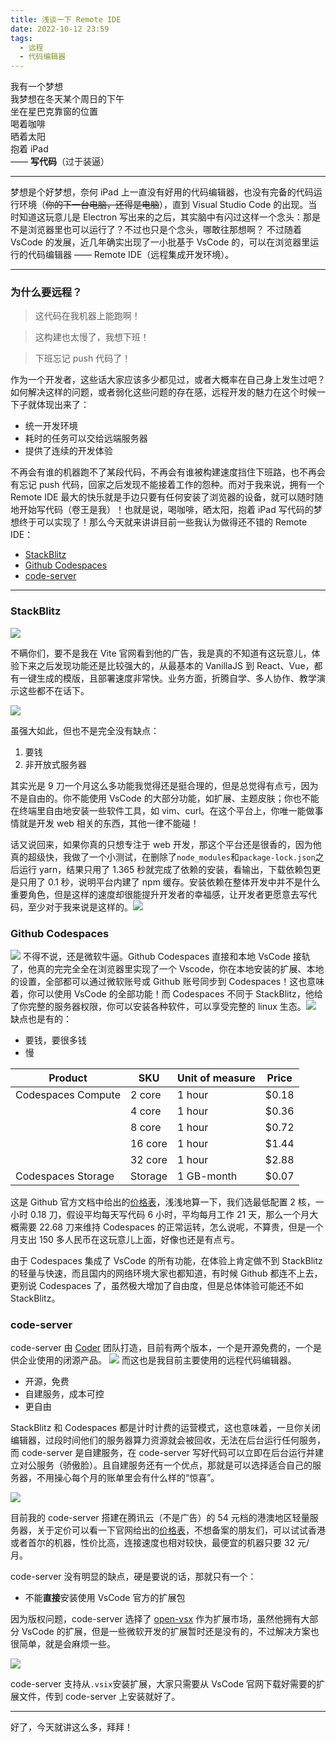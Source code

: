 ```yaml
---
title: 浅谈一下 Remote IDE
date: 2022-10-12 23:59
tags:
  - 远程
  - 代码编辑器
---
```


我有一个梦想  
我梦想在冬天某个周日的下午  
坐在星巴克靠窗的位置  
喝着咖啡  
晒着太阳  
抱着 iPad  
—— **写代码**（过于装逼）

---

梦想是个好梦想，奈何 iPad 上一直没有好用的代码编辑器，也没有完备的代码运行环境（~~你的下一台电脑，还得是电脑~~），直到 Visual Studio Code 的出现。当时知道这玩意儿是 Electron 写出来的之后，其实脑中有闪过这样一个念头：那是不是浏览器里也可以运行了？不过也只是个念头，哪敢往那想啊？
不过随着 VsCode 的发展，近几年确实出现了一小批基于 VsCode 的，可以在浏览器里运行的代码编辑器 —— Remote IDE（远程集成开发环境）。

---

### 为什么要远程？

> 这代码在我机器上能跑啊！

> 这构建也太慢了，我想下班！

> 下班忘记 push 代码了！

作为一个开发者，这些话大家应该多少都见过，或者大概率在自己身上发生过吧？如何解决这样的问题，或者弱化这些问题的存在感，远程开发的魅力在这个时候一下子就体现出来了：

- 统一开发环境
- 耗时的任务可以交给远端服务器
- 提供了连续的开发体验

不再会有谁的机器跑不了某段代码，不再会有谁被构建速度挡住下班路，也不再会有忘记 push 代码，回家之后发现不能接着工作的怨种。而对于我来说，拥有一个 Remote IDE 最大的快乐就是手边只要有任何安装了浏览器的设备，就可以随时随地开始写代码（卷王是我）！也就是说，喝咖啡，晒太阳，抱着 iPad 写代码的梦想终于可以实现了！那么今天就来讲讲目前一些我认为做得还不错的 Remote IDE：

- [StackBlitz](https://stackblitz.com)
- [Github Codespaces](https://github.com/features/codespaces)
- [code-server](https://github.com/coder/code-server)

---

### StackBlitz

![](/p_assets/2022-10-13/2022-10-13-10-47-44@2x.png)

不瞒你们，要不是我在 Vite 官网看到他的广告，我是真的不知道有这玩意儿，体验下来之后发现功能还是比较强大的，从最基本的 VanillaJS 到 React、Vue，都有一键生成的模版，且部署速度非常快。业务方面，折腾自学、多人协作、教学演示这些都不在话下。

![](/p_assets/2022-10-13/2022-10-13-10-48-30@2x.png)

虽强大如此，但也不是完全没有缺点：

1. 要钱
2. 非开放式服务器

其实光是 9 刀一个月这么多功能我觉得还是挺合理的，但是总觉得有点亏，因为不是自由的。你不能使用 VsCode 的大部分功能，如扩展、主题皮肤；你也不能在终端里自由地安装一些软件工具，如 vim、curl。在这个平台上，你唯一能做事情就是开发 web 相关的东西，其他一律不能碰！

话又说回来，如果你真的只想专注于 web 开发，那这个平台还是很香的，因为他真的超级快，我做了一个小测试，在删除了`node_modules`和`package-lock.json`之后运行 yarn，结果只用了 1.365 秒就完成了依赖的安装，看输出，下载依赖包更是只用了 0.1 秒，说明平台内建了 npm 缓存。安装依赖在整体开发中并不是什么重要角色，但是这样的速度却很能提升开发者的幸福感，让开发者更愿意去写代码，至少对于我来说是这样的。![](/p_assets/2022-10-13/2022-10-13-11-03-31@2x.png)

### Github Codespaces

![](/p_assets/2022-10-13/2022-10-13-10-40-45@2x.png)
不得不说，还是微软牛逼。Github Codespaces 直接和本地 VsCode 接轨了，他真的完完全全在浏览器里实现了一个 Vscode，你在本地安装的扩展、本地的设置，全部都可以通过微软账号或 Github 账号同步到 Codespaces！这也意味着，你可以使用 VsCode 的全部功能！而 Codespaces 不同于 StackBlitz，他给了你完整的服务器权限，你可以安装各种软件，可以享受完整的 linux 生态。![](/p_assets/2022-10-13/2022-10-13-11-24-59@2x.png)
缺点也是有的：

- 要钱，要很多钱
- 慢

<div class="table-wrap">
<table><thead><tr><th>Product</th><th>SKU</th><th>Unit of measure</th><th>Price</th></tr></thead><tbody><tr><td>Codespaces Compute</td><td>2 core</td><td>1 hour</td><td>$0.18</td></tr><tr><td></td><td>4 core</td><td>1 hour</td><td>$0.36</td></tr><tr><td></td><td>8 core</td><td>1 hour</td><td>$0.72</td></tr><tr><td></td><td>16 core</td><td>1 hour</td><td>$1.44</td></tr><tr><td></td><td>32 core</td><td>1 hour</td><td>$2.88</td></tr><tr><td>Codespaces Storage</td><td>Storage</td><td>1 GB-month</td><td>$0.07</td></tr></tbody></table>
</div>

这是 Github 官方文档中给出的[价格表](https://docs.github.com/en/billing/managing-billing-for-github-codespaces/about-billing-for-github-codespaces#github-codespaces-pricing)，浅浅地算一下，我们选最低配置 2 核，一小时 0.18 刀，假设平均每天写代码 6 小时，平均每月工作 21 天，那么一个月大概需要 22.68 刀来维持 Codespaces 的正常运转，怎么说呢，不算贵，但是一个月支出 150 多人民币在这玩意儿上面，好像也还是有点亏。

由于 Codespaces 集成了 VsCode 的所有功能，在体验上肯定做不到 StackBlitz 的轻量与快速，而且国内的网络环境大家也都知道，有时候 Github 都连不上去，更别说 Codespaces 了，虽然极大增加了自由度，但是总体体验可能还不如 StackBlitz。

### code-server

code-server 由 [Coder](https://coder.com) 团队打造，目前有两个版本，一个是开源免费的，一个是供企业使用的闭源产品。
![](/p_assets/2022-10-13/2022-10-13-11-43-17@2x.png)
而这也是我目前主要使用的远程代码编辑器。

- 开源，免费
- 自建服务，成本可控
- 更自由

StackBlitz 和 Codespaces 都是计时计费的运营模式，这也意味着，一旦你关闭编辑器，过段时间他们的服务器算力资源就会被回收，无法在后台运行任何服务，而 code-server 是自建服务，在 code-server 写好代码可以立即在后台运行并建立对公服务（骄傲脸）。且自建服务还有一个优点，那就是可以选择适合自己的服务器，不用操心每个月的账单里会有什么样的“惊喜”。

![](/p_assets/2022-10-13/2022-10-13-11-58-07@2x.png)

目前我的 code-server 搭建在腾讯云（不是广告）的 54 元档的港澳地区轻量服务器，关于定价可以看一下官网给出的[价格表](https://cloud.tencent.com/document/product/1207/73452)，不想备案的朋友们，可以试试香港或者首尔的机器，性价比高，连接速度也相对较快，最便宜的机器只要 32 元/月。

code-server 没有明显的缺点，硬是要说的话，那就只有一个：

- 不能**直接**安装使用 VsCode 官方的扩展包

因为版权问题，code-server 选择了 [open-vsx](https://open-vsx.org/) 作为扩展市场，虽然他拥有大部分 VsCode 的扩展，但是一些微软开发的扩展暂时还是没有的，不过解决方案也很简单，就是会麻烦一些。

![](/p_assets/2022-10-13/2022-10-13-12-11-36@2x.png)

code-server 支持从`.vsix`安装扩展，大家只需要从 VsCode 官网下载好需要的扩展文件，传到 code-server 上安装就好了。

---

好了，今天就讲这么多，拜拜！
